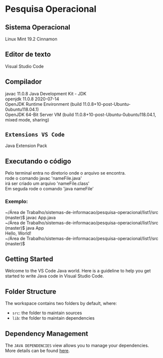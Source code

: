 # Pesquisa Operacional

## Sistema Operacional
Linux Mint 19.2 Cinnamon

## Editor de texto
Visual Studio Code

## Compilador
javac 11.0.8
Java Development Kit - JDK <br>
openjdk 11.0.8 2020-07-14 <br>
OpenJDK Runtime Environment (build 11.0.8+10-post-Ubuntu-0ubuntu118.04.1) <br>
OpenJDK 64-Bit Server VM (build 11.0.8+10-post-Ubuntu-0ubuntu118.04.1, mixed mode, sharing) <br>

## `Extensions VS Code`
Java Extension Pack

## Executando o código
Pelo terminal entra no diretorio onde o arquivo se encontra. <br>
rode o comando javac 'nameFile.java' <br>
irá ser criado um arquivo 'nameFile.class' <br>
Em seguda rode o comando  'java nameFile' <br>
### Exemplo:
~/Área de Trabalho/sistemas-de-informacao/pesquisa-operacional/list1/src (master)$ javac App.java <br>
~/Área de Trabalho/sistemas-de-informacao/pesquisa-operacional/list1/src (master)$ java App <br>
Hello, World! <br>
~/Área de Trabalho/sistemas-de-informacao/pesquisa-operacional/list1/src (master)$ <br>

## Getting Started

Welcome to the VS Code Java world. Here is a guideline to help you get started to write Java code in Visual Studio Code.

## Folder Structure

The workspace contains two folders by default, where:

- `src`: the folder to maintain sources
- `lib`: the folder to maintain dependencies

## Dependency Management

The `JAVA DEPENDENCIES` view allows you to manage your dependencies. More details can be found [here](https://github.com/microsoft/vscode-java-pack/blob/master/release-notes/v0.9.0.md#work-with-jar-files-directly).
